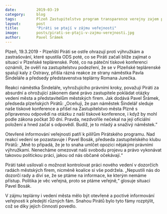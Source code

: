 ```yaml
---
date:         2019-03-19
category:     blog
tags:         Plzeň Zastupitelstvo program transparence verejny zajem plzenska teplarenska kaly AVE zastrasovani 
layout:       post
title:        "Piráti se ptají v zájmu veřejnosti" 
image:        posts/pirati-se-ptaji-v-zajmu-verejnosti.jpg
author:       Pavel Šrámek
---
```


Plzeň, 19.3.2019 - Plzeňští Piráti se ostře ohrazují proti výhružkám a zastrašování, které spustila ODS poté, co se Piráti začali blíže zajímat o situaci v Plzeňské teplárenské. Poté, co na páteční tiskové konferenci oznámili, že ověří na zastupitelstvu podezření, že se v Plzeňské teplárenské spalují kaly z Ostravy, přišla rázná reakce ze strany náměstka Pavla Šindeláře a předsedy představenstva teplárny Romana Jurečka.

Reakci náměstka Šindeláře, vyhrožujícího právními kroky, považují Piráti za absurdní a ohrožující zákonem dané právo zastupitele pokládat otázky vedení města a představitelům městských firem. Jak dodává Pavel Šrámek, předseda plzeňských Pirátů: „Oceňuji, že pan náměstek Šindelář sleduje naše tiskové konference a přišel na Zastupitelstvo města Plzně s připravenou odpovědí na otázku z naší tiskové konference, i když by mohl podle zákona počkat 30 dní. Pravda, nezdvořile nečekal na její oficiální položení a hned začal s odpovědí. Budiž, je to mladý a snaživý náměstek.”

Otevřené informování veřejnosti patří k pilířům Pirátského programu. Nad reakcí vedení se pozastavuje i Pavel Bosák, předseda zastupitelského klubu Pirátů: „Mně to připadá, že je to snaha umlčet opozici nějakými právními výhružkami. Nenecháme omezovat naši svobodu projevu a právo vykonávat takovou politickou práci, jakou od nás občané očekávají.“

Piráti také usilovali o možnost kontrolovat práci nového vedení v dozorčích radách městských firem, nicméně koalice si vše podržela. „Nepustili nás do dozorčí rady a diví se, že se ptáme na informace, ke kterým nemáme přístup. Politika je věc veřejná, proto se ptáme veřejně,“ glosuje situaci Pavel Bosák.

V zájmu teplárny i vedení města mělo být otevřené a poctivé informování veřejnosti k předejití různých fám. Snahou Pirátů bylo tyto fámy rozptýlit, což se díky jejich činnosti povedlo.
